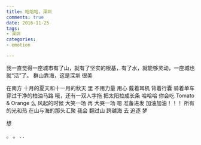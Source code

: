 ```yaml
---
title: 哈哈哈，深圳
comments: true
date: 2016-11-25
tags: 
- 深圳
categories: 
- emotion

---
```

我一直觉得一座城市有了山，就有了坚实的根基，有了水，就能够灵动，一座城也就“活”了。
群山靠海，这是深圳
很美

在南方
十月的夏天和十一月的秋天
里
不用力量
用心
戴着耳机
背着行囊
骑着单车
穿过干净的柏油马路
哦，还有一双人字拖
把太阳拉成长条
哈哈哈
你会吃
Tomato & Orange
么
风起的时候
大笑一场
再
大哭一场
嗯
准备进发
加油加油！！！
所有的光和热
在山与海的那头汇聚
我会
翻过山
跨越海
去
追逐
梦

想

。
。
.
.
